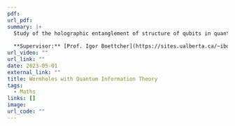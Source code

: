 ```yaml
---
pdf: 
url_pdf: 
summary: |+
  Study of the holographic entanglement of structure of qubits in quantum mechanics with non-local wormhole contributions. Described how the Rényi entropy of the entangled states correlate directly to non-trivial topological wormholes. 
  
  **Supervisor:** [Prof. Igor Boettcher](https://sites.ualberta.ca/~iboettch/)
url_video: ""
url_link: ""
date: 2023-05-01
external_link: ""
title: Wormholes with Quantum Information Theory
tags:
  - Maths
links: []
image: 
url_code: ""
---
```

